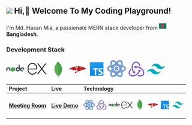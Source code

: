 <h2>
  <img src="https://github.com/fluidicon.png" width="30" />
  Hi,👋 Welcome To My Coding Playground!
</h2>

<p>I'm Md. Hasan Mia, a passionate MERN stack developer from <img src="https://raw.githubusercontent.com/devhasanmia/assets/refs/heads/main/icons/flag.png" width="20"/> <b>Bangladesh</b>.</p>

<h3>Development Stack</h3>

<p>
  <img alt="nodeJs" src="https://raw.githubusercontent.com/devhasanmia/assets/refs/heads/main/icons/nodejs.png" style="margin-right:5px" />
  
  <img alt="express" style="margin-right:5px" src="https://raw.githubusercontent.com/devhasanmia/assets/refs/heads/main/icons/express.png" /> 
  <img alt="Mongodb" src="https://raw.githubusercontent.com/devhasanmia/assets/refs/heads/main/icons/mongodb.png" width="45"/>
  <img alt="mongoosejs" src="https://raw.githubusercontent.com/devhasanmia/assets/refs/heads/main/icons/mongoose.png" />
  <img alt="typescript" src="https://raw.githubusercontent.com/devhasanmia/assets/refs/heads/main/icons/typescript.png" />
  <img alt="reactjs" src="https://raw.githubusercontent.com/devhasanmia/assets/refs/heads/main/icons/react.png" />
  <img alt="redux" src="https://raw.githubusercontent.com/devhasanmia/assets/refs/heads/main/icons/redux.png" />
  <img alt="tailwindcss" src="https://raw.githubusercontent.com/devhasanmia/assets/refs/heads/main/icons/tailwindcss.png" />
</p>
<table style="width:100%>
  <thead align="center">
    <tr border: none;>
      <td><b>Project</b></td>
      <td><b>Live</b></td>
      <td><b>Technology</b></td>
    </tr>
  </thead>
  <tbody>
    <tr>
      <td>
     <a href="https://github.com/devhasanmia/meeting-room">
     <b>Meeting Room</b>
     </a>
      </td>
      <td>
      <a href="https://meeting-room-five.vercel.app/"><b>Live Demo</b></a>
      </td>
      <td>
     <b><p>
       <img alt="reactjs" style="width:30px" src="https://raw.githubusercontent.com/devhasanmia/assets/refs/heads/main/icons/react.png" />
  <img alt="redux" style="width:30px" src="https://raw.githubusercontent.com/devhasanmia/assets/refs/heads/main/icons/redux.png" />
  <img alt="nodeJs" style="width:30px" src="https://raw.githubusercontent.com/devhasanmia/assets/refs/heads/main/icons/nodejs.png" style="margin-right:5px width:30px"" />
  
  <img alt="express"  style="width:30px" src="https://raw.githubusercontent.com/devhasanmia/assets/refs/heads/main/icons/express.png" /> 
  <img alt="Mongodb" style="width:30px" src="https://raw.githubusercontent.com/devhasanmia/assets/refs/heads/main/icons/mongodb.png" width="45"/>
  <img alt="mongoosejs" style="width:30px" src="https://raw.githubusercontent.com/devhasanmia/assets/refs/heads/main/icons/mongoose.png" />
  <img alt="typescript" style="width:30px" src="https://raw.githubusercontent.com/devhasanmia/assets/refs/heads/main/icons/typescript.png" />

  <img alt="tailwindcss" style="width:30px" src="https://raw.githubusercontent.com/devhasanmia/assets/refs/heads/main/icons/tailwindcss.png" />
</p></b>
      </td>
    </tr>
  </tbody>
</table>
